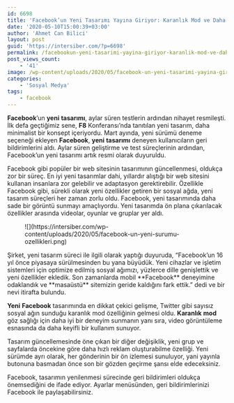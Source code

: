 ```yaml
---
id: 6698
title: 'Facebook’un Yeni Tasarımı Yayına Giriyor: Karanlık Mod ve Daha Sade Bir Deneyim'
date: '2020-05-10T15:00:39+03:00'
author: 'Ahmet Can Bilici'
layout: post
guid: 'https://intersiber.com/?p=6698'
permalink: /facebookun-yeni-tasarimi-yayina-giriyor-karanlik-mod-ve-daha-sade-bir-deneyim/
post_views_count:
    - '41'
image: /wp-content/uploads/2020/05/facebook-un-yeni-tasarimi-yayina-giriyor-karanlik-mod-ve-daha-sade-bir-deneyim.png
categories:
    - 'Sosyal Medya'
tags:
    - facebook
---
```


**Facebook**’un **yeni** **tasarımı**, aylar süren testlerin ardından nihayet resmileşti. İlk defa geçtiğimiz sene, **F8** Konferansı’nda tanıtılan yeni tasarım, daha minimalist bir konsept içeriyordu. Mart ayında, yeni sürümü deneme seçeneği ekleyen **Facebook**, **yeni** **tasarımı** deneyen kullanıcıların geri bildirimlerini aldı. Aylar süren geliştirme ve test süreçlerinin ardından, Facebook’un yeni tasarımı artık resmi olarak duyuruldu.

Facebook gibi popüler bir web sitesinin tasarımının güncellenmesi, oldukça zor bir süreç. En iyi yeni tasarımlar dahi, yıllardır alıştığı bir web sitesini kullanan insanlara zor gelebilir ve adaptasyon gerektirebilir. Özellikle Facebook gibi, sürekli olarak yeni özellikler getiren bir sosyal ağda, yeni tasarım süreçleri her zaman zorlu oldu. Facebook, yeni tasarımında daha sade bir görüntü sunmayı amaçlıyordu. Yeni tasarımda ön plana çıkarılacak özellikler arasında videolar, oyunlar ve gruplar yer aldı.

<figure class="wp-block-image size-large">![](https://intersiber.com/wp-content/uploads/2020/05/facebook-un-yeni-surumu-ozellikleri.png)</figure>Şirket, yeni tasarım süreci ile ilgili olarak yaptığı duyuruda, “Facebook’un 16 yıl önce piyasaya sürülmesinden bu yana büyüdük. Yeni cihazlar ve işletim sistemleri için optimize edilmiş sosyal ağımızı, yüzlerce dille genişlettik ve yeni özellikler ekledik. Son zamanlarda mobil **Facebook** deneyimine odaklandık ve **masaüstü** sitemizin geride kaldığını fark ettik.” dedi ve bir nevi itirafta bulundu.

**Yeni** **Facebook** tasarımında en dikkat çekici gelişme, Twitter gibi sayısız sosyal ağın sunduğu karanlık mod özelliğinin gelmesi oldu. **Karanlık** **mod** göz sağlığı için daha iyi bir deneyim sunmanın yanı sıra, video görüntüleme esnasında da daha keyifli bir kullanım sunuyor.

Tasarım güncellemesinde öne çıkan bir diğer değişiklik, yeni grup ve sayfalarda öncekine göre daha hızlı reklam oluşturabilme özelliği. Yeni sürümde ayrı olarak, her gönderinin bir ön izlemesi sunuluyor, yani yayınla butonuna basmadan önce son bir gözden geçirme şansı elde edeceksiniz.

Facebook, tasarımın yenilenmesi sürecinde geri bildirimleri oldukça önemsediğini de ifade ediyor. Ayarlar menüsünden, geri bildirimlerinizi Facebook ile paylaşabilirsiniz.